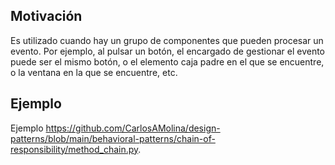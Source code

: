 ## Motivación

Es utilizado cuando hay un grupo de componentes que pueden procesar un evento. Por ejemplo, al pulsar un botón, el encargado de gestionar el evento puede ser el mismo botón, o el elemento caja padre en el que se encuentre, o la ventana en la que se encuentre, etc.

## Ejemplo

Ejemplo <https://github.com/CarlosAMolina/design-patterns/blob/main/behavioral-patterns/chain-of-responsibility/method_chain.py>.


